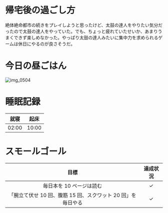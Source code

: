 # 帰宅後の過ごし方
絶体絶命都市の続きをプレイしようと思ったけど、太鼓の達人をやりたい気分だったので太鼓の達人をやっていた。でも、ちょっと疲れていたせいか、あまりうまくできず楽しめなかった。やっぱり太鼓の達人みたいに集中力を求められるゲームは休日にやるのが良さそうだ。

# 今日の昼ごはん
![img_0504](/images/2018/12/img_0504.jpg)

# 睡眠記録
| 就寝 | 起床 |
|:---:|:---:|
| 02:00 | 10:00 |

# スモールゴール
| 目標 | 達成状況 |
|:---:|:---:|
| 毎日本を 10 ページは読む | ✓ |
| 「腕立て伏せ 10 回、腹筋 15 回、スクワット 20 回」を毎日やる | ✓ |
